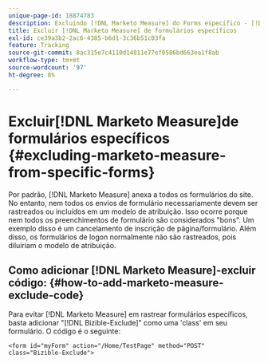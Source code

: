 ```yaml
---
unique-page-id: 18874783
description: Excluindo [!DNL Marketo Measure] do Forms específico - [!DNL Marketo Measure] - Documentação do produto
title: Excluir [!DNL Marketo Measure] de formulários específicos
exl-id: ce39a3b2-2ac6-4385-b6d1-3c36b51c03fa
feature: Tracking
source-git-commit: 8ac315e7c4110d14811e77ef0586bd663ea1f8ab
workflow-type: tm+mt
source-wordcount: '97'
ht-degree: 8%

---
```


# Excluir[!DNL Marketo Measure]de formulários específicos {#excluding-marketo-measure-from-specific-forms}

Por padrão, [!DNL Marketo Measure] anexa a todos os formulários do site. No entanto, nem todos os envios de formulário necessariamente devem ser rastreados ou incluídos em um modelo de atribuição. Isso ocorre porque nem todos os preenchimentos de formulário são considerados &quot;bons&quot;. Um exemplo disso é um cancelamento de inscrição de página/formulário. Além disso, os formulários de logon normalmente não são rastreados, pois diluiriam o modelo de atribuição.

## Como adicionar [!DNL Marketo Measure]-excluir código:  {#how-to-add-marketo-measure-exclude-code}

Para evitar [!DNL Marketo Measure] em rastrear formulários específicos, basta adicionar &quot;[!DNL Bizible-Exclude]&quot; como uma &#39;class&#39; em seu formulário. O código é o seguinte:

`<form id="myForm" action="/Home/TestPage" method="POST" class="Bizible-Exclude">`
